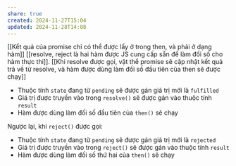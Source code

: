 ```yaml
---
share: true
created: 2024-11-27T15:04
updated: 2024-11-28T14:08
---
```

[[Kết quả của promise chỉ có thể được lấy ở trong then, và phải ở dạng hàm]]
[[resolve, reject là hai hàm được JS cung cấp sẵn để làm đối số cho hàm thực thi]].
[[Khi resolve được gọi, vật thể promise sẽ cập nhật kết quả trả về từ resolve, và hàm được dùng làm đối số đầu tiên của then sẽ được chạy]]

- Thuộc tính `state` đang từ `pending` sẽ được gán giá trị mới là `fulfilled`
- Giá trị được truyền vào trong `resolve()` sẽ được gán vào thuộc tính `result` 
- Hàm được dùng làm đối số đầu tiên của `then()` sẽ chạy

Ngược lại, khi `reject()` được gọi:
- Thuộc tính `state` đang từ `pending` sẽ được gán giá trị mới là `rejected`
- Giá trị được truyền vào trong `reject()` sẽ được gán vào thuộc tính `result`  
- Hàm được dùng làm đối số thứ hai của `then()` sẽ chạy
